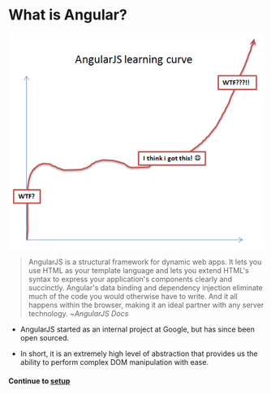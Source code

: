 # What is Angular?
![learning curve](../imgs/learning_curve.png)
  
> AngularJS is a structural framework for dynamic web apps. It lets you use HTML as your template language and lets you extend HTML's syntax to express your application's components clearly and succinctly. Angular's data binding and dependency injection eliminate much of the code you would otherwise have to write. And it all happens within the browser, making it an ideal partner with any server technology.
> ~*AngularJS Docs*
  
* AngularJS started as an internal project at Google, but has since been open sourced.
  
* In short, it is an extremely high level of abstraction that provides us the ability to perform complex DOM manipulation with ease.
  

#### Continue to [setup](3_setup.md)
